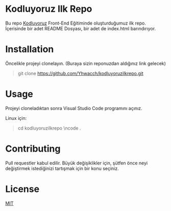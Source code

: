 # Kodluyoruz Ilk Repo

Bu repo [Kodluyoruz](https://kodluyoruz.org) Front-End Eğitiminde oluşturduğumuz ilk repo. İçerisinde bir adet README Dosyası, bir adet de index.html barındırıyor.

# Installation

Öncelikle projeyi clonelayın. (Buraya sizin reponuzdan aldığınız link gelecek)

> git clone https://github.com/Yhwacch/kodluyoruzilkrepo.git

# Usage

Projeyi cloneladıktan sonra Visual Studio Code programını açınız.

Linux için:

> cd kodluyoruzilkrepo \ncode .

# Contributing

Pull requestler kabul edilir. Büyük değişiklikler için, şütfen önce neyi değiştirmek istediğinizi tartışmak için bir konu seçiniz.

# License

[MIT](https://choosealicense.com/licenses/mit/)
